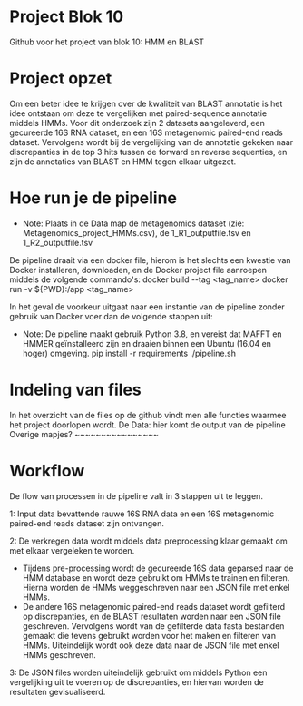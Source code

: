 # Project Blok 10 
Github voor het project van blok 10: HMM en BLAST

# Project opzet
Om een beter idee te krijgen over de kwaliteit van BLAST annotatie is het idee ontstaan om deze te vergelijken met paired-sequence annotatie middels HMMs. Voor dit onderzoek zijn 2 datasets aangeleverd, een gecureerde 16S RNA dataset, en een 16S metagenomic paired-end reads dataset. Vervolgens wordt bij de vergelijking van de annotatie gekeken naar discrepanties in de top 3 hits tussen de forward en reverse sequenties, en zijn de annotaties van BLAST en HMM tegen elkaar uitgezet. 

# Hoe run je de pipeline
- Note: Plaats in de Data map de metagenomics dataset (zie: Metagenomics_project_HMMs.csv), de 1_R1_outputfile.tsv en 1_R2_outputfile.tsv

De pipeline draait via een docker file, hierom is het slechts een kwestie van Docker installeren, downloaden, en de Docker project file aanroepen middels de volgende commando's:
docker build --tag <tag_name>
docker run -v ${PWD}:/app <tag_name>

In het geval de voorkeur uitgaat naar een instantie van de pipeline zonder gebruik van Docker voer dan de volgende stappen uit:
- Note: De pipeline maakt gebruik Python 3.8, en vereist dat MAFFT en HMMER geïnstalleerd zijn en draaien binnen een Ubuntu (16.04 en hoger) omgeving. 
pip install -r requirements
./pipeline.sh

# Indeling van files
In het overzicht van de files op de github vindt men alle functies waarmee het project doorlopen wordt. De 
Data: hier komt de output van de pipeline
Overige mapjes? ~~~~~~~~~~~~~~~~


# Workflow
De flow van processen in de pipeline valt in 3 stappen uit te leggen.

1: Input data bevattende rauwe 16S RNA data en een 16S metagenomic paired-end reads dataset zijn ontvangen.

2: De verkregen data wordt middels data preprocessing klaar gemaakt om met elkaar vergeleken te worden. 
  - Tijdens pre-processing wordt de gecureerde 16S data geparsed naar de HMM database en wordt deze gebruikt om HMMs te trainen en filteren. Hierna worden de HMMs weggeschreven naar een JSON file met enkel HMMs.
  - De andere 16S metagenomic paired-end reads dataset wordt gefilterd op discrepanties, en de BLAST resultaten worden naar een JSON file geschreven. Vervolgens wordt van de gefilterde data fasta bestanden gemaakt die tevens gebruikt worden voor het maken en filteren van HMMs. Uiteindelijk wordt ook deze data naar de JSON file met enkel HMMs geschreven. 

3: De JSON files worden uiteindelijk gebruikt om middels Python een vergelijking uit te voeren op de discrepanties, en hiervan worden de resultaten gevisualiseerd. 


